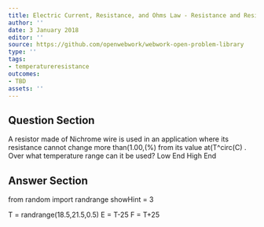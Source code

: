 ```yaml
---
title: Electric Current, Resistance, and Ohms Law - Resistance and Resistivity
author: ''
date: 3 January 2018
editor: ''
source: https://github.com/openwebwork/webwork-open-problem-library
type: ''
tags:
- temperatureresistance
outcomes:
- TBD
assets: ''
---
```


## Question Section 

A resistor made of Nichrome wire is used in an application where its resistance cannot change more than(1.00,(%) from its value at(T^circ(C) . Over what temperature range can it be used?
Low End
High End



## Answer Section

from random import randrange
showHint = 3


T = randrange(18.5,21.5,0.5)
E = T-25
F = T+25